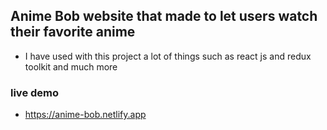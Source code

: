 ## Anime Bob website that made to let users watch their favorite anime

- I have used with this project a lot of things such as react js and redux toolkit and much more

### live demo

- https://anime-bob.netlify.app
